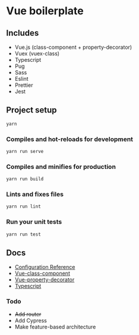 # Vue boilerplate

## Includes

- Vue.js (class-component + property-decorator)
- Vuex (vuex-class)
- Typescript
- Pug
- Sass
- Eslint
- Prettier
- Jest

## Project setup

```sh
yarn
```

### Compiles and hot-reloads for development

```sh
yarn run serve
```

### Compiles and minifies for production

```sh
yarn run build
```

### Lints and fixes files

```sh
yarn run lint
```

### Run your unit tests

```sh
yarn run test
```

## Docs

- [Configuration Reference](https://cli.vuejs.org/config/)
- [Vue-class-component](https://github.com/vuejs/vue-class-component)
- [Vue-property-decorator](https://github.com/kaorun343/vue-property-decorator)
- [Typescript](https://www.typescriptlang.org/)

### Todo

- ~~Add router~~
- Add Cypress
- Make feature-based architecture
